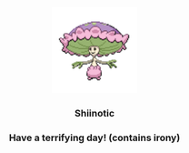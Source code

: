 <p align="center">
    <img src="https://raw.githubusercontent.com/PokeAPI/sprites/master/sprites/pokemon/756.png" width="150" height="150">
</p>
<h3 align="center"> <b>Shiinotic</b></h3>
<h3 align="center">Have a terrifying day! (contains irony)</h3>
